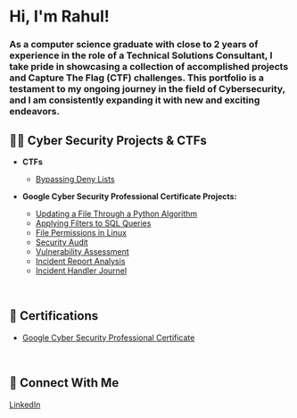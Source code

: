 <h1>Hi, I'm Rahul!</h1>
<h3>As a computer science graduate with close to 2 years of experience in the role of a Technical Solutions Consultant, I take pride in showcasing a collection of accomplished projects and Capture The Flag (CTF) challenges. This portfolio is a testament to my ongoing journey in the field of Cybersecurity, and I am consistently expanding it with new and exciting endeavors.</h3>


<h2>👨‍💻 Cyber Security Projects & CTFs</h2>

- <b>CTFs</b>
  - [Bypassing Deny Lists](https://github.com/Rahul0902/bypassing-deny-lists/)

- <b>Google Cyber Security Professional Certificate Projects:</b>
  - [Updating a File Through a Python Algorithm](https://github.com/Rahul0902/python-file-update/)
  - [Applying Filters to SQL Queries](https://github.com/Rahul0902/SQL-filter-queries)
  - [File Permissions in Linux](https://github.com/Rahul0902/linux-file-permissions/)
  - [Security Audit](https://github.com/Rahul0902/security-audit/)
  - [Vulnerability Assessment](https://github.com/Rahul0902/vulnerability-assessment/)
  - [Incident Report Analysis](https://github.com/Rahul0902/incident-report-analysis/)
  - [Incident Handler Journel](https://github.com/Rahul0902/incident-handler-journal)
 
<br> 
<h2>📄 Certifications</h2>
 
- [Google Cyber Security Professional Certificate](https://www.credly.com/go/05QP8Vu0)
 
<br>
<h2>🤳 Connect With Me</h2>
<a href="https://www.linkedin.com/in/-rahul-singh/">LinkedIn</a>
